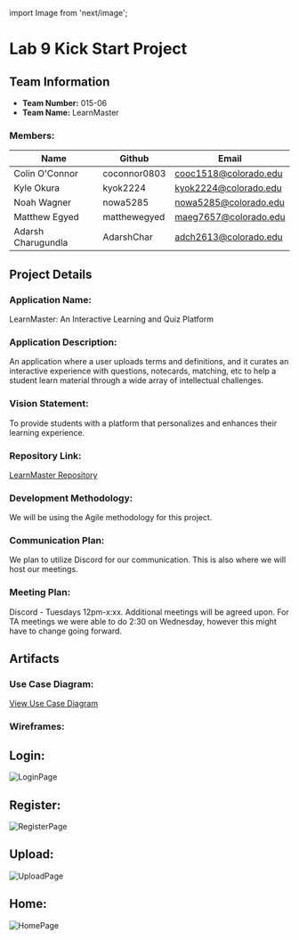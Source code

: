 import Image from 'next/image';

# Lab 9 Kick Start Project

## Team Information
- **Team Number:** 015-06
- **Team Name:** LearnMaster

### Members:
| Name            | Github         | Email                   |
|-----------------|----------------|-------------------------|
| Colin O'Connor  | coconnor0803   | cooc1518@colorado.edu   |
| Kyle Okura      | kyok2224       | kyok2224@colorado.edu   |
| Noah Wagner     | nowa5285       | nowa5285@colorado.edu   |
| Matthew Egyed   | matthewegyed   | maeg7657@colorado.edu   |
| Adarsh Charugundla | AdarshChar  | adch2613@colorado.edu   |

## Project Details

### Application Name:
LearnMaster: An Interactive Learning and Quiz Platform

### Application Description:
An application where a user uploads terms and definitions, and it curates an interactive experience with questions, notecards, matching, etc to help a student learn material through a wide array of intellectual challenges.

### Vision Statement:
To provide students with a platform that personalizes and enhances their learning experience.

### Repository Link:
[LearnMaster Repository](https://github.com/coconnor0803/csci3308team015-06)

### Development Methodology:
We will be using the Agile methodology for this project.

### Communication Plan:
We plan to utilize Discord for our communication. This is also where we will host our meetings.

### Meeting Plan:
Discord - Tuesdays 12pm-x:xx. Additional meetings will be agreed upon. For TA meetings we were able to do 2:30 on Wednesday, however this might have to change going forward.

## Artifacts

### Use Case Diagram:
[View Use Case Diagram](https://lucid.app/lucidspark/f1ffa209-be10-448c-bdb0-4c8cd235badb/edit?viewport_loc=-2004%2C-53%2C2560%2C1271%2C0_0&invitationId=inv_66b59a2e-24ca-405c-83bb-0a5a1a2fc193)

### Wireframes:
## Login:
<Image src="login.JPG" alt="LoginPage" width={500} height={300} />

## Register:
<Image src="register.JPG" alt="RegisterPage" width={500} height={300} />

## Upload:
<Image src="upload.jpg" alt="UploadPage" width={500} height={300} />

## Home:
<Image src="home.jpg" alt="HomePage" width={500} height={300} />




